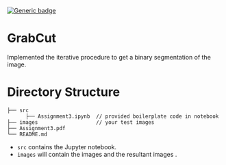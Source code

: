 [![Generic badge](https://img.shields.io/badge/CV:GC-BLUE.svg)](https://shields.io/)
# GrabCut
Implemented the iterative procedure to get a binary segmentation of the image.

# Directory Structure
  ```
  ├── src           
        ├── Assignment3.ipynb  // provided boilerplate code in notebook
  ├── images                   // your test images
  ├── Assignment3.pdf 
  └── README.md
  ```
- `src` contains the Jupyter notebook.
- `images` will contain the images and the resultant images .


